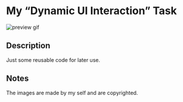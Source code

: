 # My “Dynamic UI Interaction” Task
![preview gif](./media/prev.gif) 

## Description
Just some reusable code for later use.

## Notes
The images are made by my self and are copyrighted.
